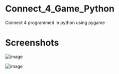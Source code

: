 # Connect_4_Game_Python

Connect 4 programmed in python using pygame

# Screenshots 

![image](https://user-images.githubusercontent.com/75438874/235431886-1145ed30-0c34-4fef-8a67-0dbf8248b2dc.png)

![image](https://user-images.githubusercontent.com/75438874/235431896-e3979fb2-b957-465c-9a15-97d95cdb1e5b.png)
